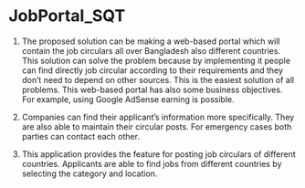 # JobPortal_SQT
1. The proposed solution can be making a web-based portal which will contain the job circulars all over Bangladesh also different countries. This solution can solve the problem because by implementing it people can find directly job circular according to their requirements and they don’t need to depend on other sources. This is the easiest solution of all problems. This web-based portal has also some business objectives. For example, using Google AdSense earning is possible.

2. Companies can find their applicant’s information more specifically. They are also able to maintain their circular posts. For emergency cases both parties can contact each other.

3. This application provides the feature for posting job circulars of different countries. Applicants are able to find jobs from different countries by selecting the category and location.
